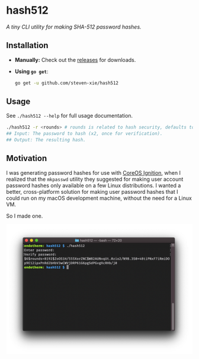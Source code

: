 # hash512

_A tiny CLI utility for making SHA-512 password hashes._

## Installation

- **Manually:** Check out the
  [releases](https://github.com/steven-xie/hash512/releases) for downloads.
- **Using `go get`**:

  ```bash
  go get -u github.com/steven-xie/hash512
  ```

## Usage

See `./hash512 --help` for full usage documentation.

```bash
./hash512 -r <rounds> # rounds is related to hash security, defaults to 8192
## Input: The password to hash (x2, once for verification).
## Output: The resulting hash.
```

## Motivation

I was generating password hashes for use with
[CoreOS Ignition](https://coreos.com/os/docs/latest/adding-users.html), when
I realized that the `mkpasswd` utility they suggested for making user account
password hashes only available on a few Linux distributions. I wanted a better,
cross-platform solution for making user password hashes that I could run on my
macOS development machine, without the need for a Linux VM.

So I made one.

<p align="center"><img src="./assets/preview.png" width="725px" /></p>
